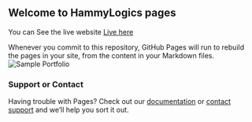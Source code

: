 ## Welcome to HammyLogics pages

You can See  the live website  [Live here](https://hamm01.github.io/mortal.github.io/doc/)

Whenever you commit to this repository, GitHub Pages will run to rebuild the pages in your site, from the content in your Markdown files.
![Sample Portfolio]()

### Support or Contact

Having trouble with Pages? Check out our [documentation](https://help.github.com/categories/github-pages-basics/) or [contact support](https://github.com/contact) and we’ll help you sort it out.
